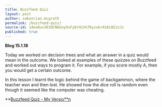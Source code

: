 ```yaml
---
title: Buzzfeed Quiz
layout: post
author: sebastian.mcgrath
permalink: /buzzfeed-quiz/
source-id: 1dea0uv363OCN6GeyOvFyQrHihk7KyzukrA1KLNSJzJc
published: true
---
```

**Blog 15.1.18**

Today we worked on decision trees and what an answer in a quiz would mean in the outcome. We looked at examples of these quizzes on Buzzfeed and worked out ways to program it. For example, if you score mostly A, then you would get a certain outcome. 

In this lesson I learnt the logic behind the game of backgammon, where the teacher won and then lost. He showed how the dice roll is random even though it seemed like the computer was cheating.

**[Buzzfeed Quiz - My Versio**n](https://docs.google.com/document/d/1Yc31vxBEwW-Ny2ytdM0j_T903tc5xWEFlZxPdlYQy5Y/edit?usp=sharing)

